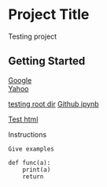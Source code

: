 # Project Title

Testing project

## Getting Started

[Google](https://www.google.com)  
[Yahoo](http://www.yahoo.com)  

[testing root dir](https://github.com/gal-a/testing)
[Github ipynb](https://github.com/gal-a/testing/blob/master/docs/test_folder/Scraping_For_Data.ipynb)

[Test html](test_folder/test.html)  

Instructions

```
Give examples

def func(a):
    print(a)
    return
```


